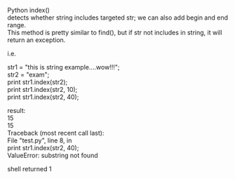 Python index()    
detects whether string includes targeted str; we can also add begin and end range.    
This method is pretty similar to find(), but if str not includes in string, it will return an exception.    

i.e.   
 
str1 = "this is string example....wow!!!";   
str2 = "exam";   
print str1.index(str2);   
print str1.index(str2, 10);   
print str1.index(str2, 40);   

result:   
15   
15   
Traceback (most recent call last):   
  File "test.py", line 8, in    
  print str1.index(str2, 40);  
ValueError: substring not found   

shell returned 1   
